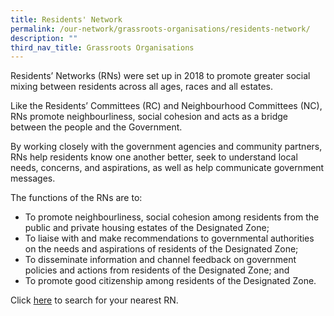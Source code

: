 ```yaml
---
title: Residents' Network
permalink: /our-network/grassroots-organisations/residents-network/
description: ""
third_nav_title: Grassroots Organisations
---
```

Residents’ Networks (RNs) were set up in 2018 to promote greater social mixing between residents across all ages, races and all estates.

Like the Residents’ Committees (RC) and Neighbourhood Committees (NC), RNs promote neighbourliness, social cohesion and acts as a bridge between the people and the Government.

By working closely with the government agencies and community partners, RNs help residents know one another better, seek to understand local needs, concerns, and aspirations, as well as help communicate government messages.

The functions of the RNs are to:

* To promote neighbourliness, social cohesion among residents from the public and private housing estates of the Designated Zone;
* To liaise with and make recommendations to governmental authorities on the needs and aspirations of residents of the Designated Zone;
* To disseminate information and channel feedback on government policies and actions from residents of the Designated Zone; and
* To promote good citizenship among residents of the Designated Zone.

Click [here](https://www.onepa.gov.sg/rc) to search for your nearest RN.